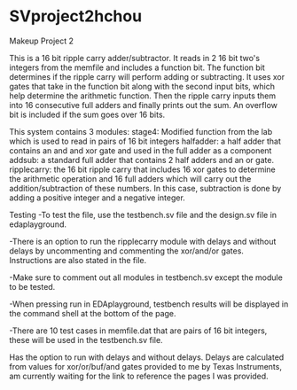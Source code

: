 # SVproject2hchou
Makeup Project 2

This is a 16 bit ripple carry adder/subtractor. It reads in 2 16 bit two's integers from the memfile and includes a function bit. The function bit determines if the ripple carry will perform adding or subtracting. It uses xor gates that take in the function bit along with the second input bits, which help determine the arithmetic function. Then the ripple carry inputs them into 16 consecutive full adders and finally prints out the sum. An overflow bit is included if the sum goes over 16 bits.

This system contains 3 modules:
stage4: Modified function from the lab which is used to read in pairs of 16 bit integers
halfadder: a half adder that contains an and and xor gate and used in the full adder as a component
addsub: a standard full adder that contains 2 half adders and an or gate.
ripplecarry: the 16 bit ripple carry that includes 16 xor gates to determine the arithmetic operation and 16 full adders which will carry out the addition/subtraction of these numbers. In this case, subtraction is done by adding a positive integer and a negative integer.

Testing
-To test the file, use the testbench.sv file and the design.sv file in edaplayground. 

-There is an option to run the ripplecarry module with delays and without delays by uncommenting and commenting the xor/and/or gates. Instructions are also stated in the file. 

-Make sure to comment out all modules in testbench.sv except the module to be tested. 

-When pressing run in EDAplayground, testbench results will be displayed in the command shell at the bottom of the page.

-There are 10 test cases in memfile.dat that are pairs of 16 bit integers, these will be used in the testbench.sv file.

Has the option to run with delays and without delays. Delays are calculated from values for xor/or/buf/and gates provided to me by Texas Instruments, am currently waiting for the link to reference the pages I was provided.

